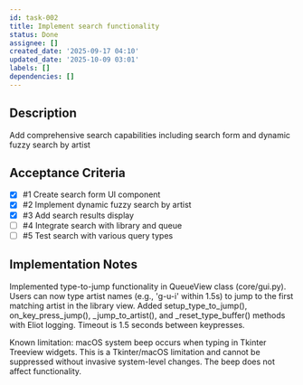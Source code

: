 ```yaml
---
id: task-002
title: Implement search functionality
status: Done
assignee: []
created_date: '2025-09-17 04:10'
updated_date: '2025-10-09 03:01'
labels: []
dependencies: []
---
```


## Description

Add comprehensive search capabilities including search form and dynamic fuzzy search by artist

## Acceptance Criteria
<!-- AC:BEGIN -->
- [x] #1 Create search form UI component
- [x] #2 Implement dynamic fuzzy search by artist
- [x] #3 Add search results display
- [ ] #4 Integrate search with library and queue
- [ ] #5 Test search with various query types
<!-- AC:END -->


## Implementation Notes

Implemented type-to-jump functionality in QueueView class (core/gui.py). Users can now type artist names (e.g., 'g-u-i' within 1.5s) to jump to the first matching artist in the library view. Added setup_type_to_jump(), on_key_press_jump(), _jump_to_artist(), and _reset_type_buffer() methods with Eliot logging. Timeout is 1.5 seconds between keypresses.

Known limitation: macOS system beep occurs when typing in Tkinter Treeview widgets. This is a Tkinter/macOS limitation and cannot be suppressed without invasive system-level changes. The beep does not affect functionality.
